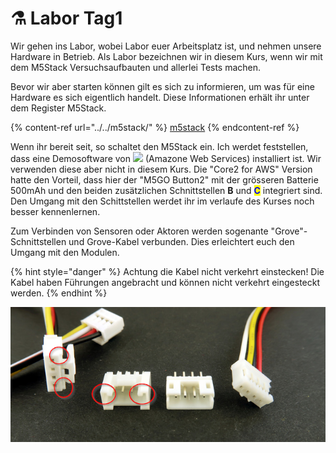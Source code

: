 # ⚗ Labor Tag1

Wir gehen ins Labor, wobei Labor euer Arbeitsplatz ist, und nehmen unsere Hardware in Betrieb. Als Labor bezeichnen wir in diesem Kurs, wenn wir mit dem M5Stack Versuchsaufbauten und allerlei Tests machen.

Bevor wir aber starten können gilt es sich zu informieren, um was für eine Hardware es sich eigentlich handelt. Diese Informationen erhält ihr unter dem Register M5Stack.

{% content-ref url="../../m5stack/" %}
[m5stack](../../m5stack/)
{% endcontent-ref %}

Wenn ihr bereit seit, so schaltet den M5Stack ein. Ich werdet feststellen, dass eine Demosoftware von ![](../../.gitbook/assets/aws\_logo.png) (Amazone Web Services) installiert ist. Wir verwenden diese aber nicht in diesem Kurs. Die "Core2 for AWS" Version hatte den Vorteil, dass hier der "M5GO Button2" mit der grösseren Batterie 500mAh und den beiden zusätzlichen Schnittstellen **B** und <mark style="color:blue;">**C**</mark> integriert sind. Den Umgang mit den Schittstellen werdet ihr im verlaufe des Kurses noch besser kennenlernen.

Zum Verbinden von Sensoren oder Aktoren werden sogenante "Grove"-Schnittstellen und Grove-Kabel verbunden. Dies erleichtert euch den Umgang mit den Modulen.

{% hint style="danger" %}
Achtung die Kabel nicht verkehrt einstecken! Die Kabel haben Führungen angebracht und können nicht verkehrt eingesteckt werden.
{% endhint %}

![](<../../.gitbook/assets/Grove connector.png>)
